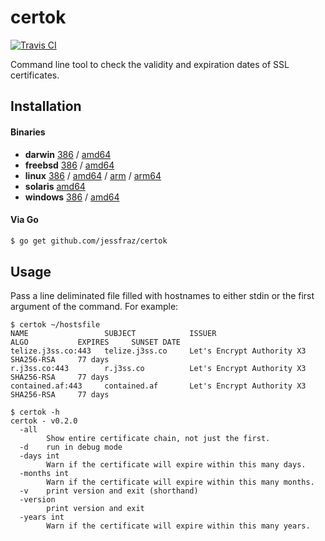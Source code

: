 # certok

[![Travis CI](https://travis-ci.org/jessfraz/certok.svg?branch=master)](https://travis-ci.org/jessfraz/certok)

Command line tool to check the validity and expiration dates of SSL certificates.

## Installation

#### Binaries

- **darwin** [386](https://github.com/jessfraz/certok/releases/download/v0.2.0/certok-darwin-386) / [amd64](https://github.com/jessfraz/certok/releases/download/v0.2.0/certok-darwin-amd64)
- **freebsd** [386](https://github.com/jessfraz/certok/releases/download/v0.2.0/certok-freebsd-386) / [amd64](https://github.com/jessfraz/certok/releases/download/v0.2.0/certok-freebsd-amd64)
- **linux** [386](https://github.com/jessfraz/certok/releases/download/v0.2.0/certok-linux-386) / [amd64](https://github.com/jessfraz/certok/releases/download/v0.2.0/certok-linux-amd64) / [arm](https://github.com/jessfraz/certok/releases/download/v0.2.0/certok-linux-arm) / [arm64](https://github.com/jessfraz/certok/releases/download/v0.2.0/certok-linux-arm64)
- **solaris** [amd64](https://github.com/jessfraz/certok/releases/download/v0.2.0/certok-solaris-amd64)
- **windows** [386](https://github.com/jessfraz/certok/releases/download/v0.2.0/certok-windows-386) / [amd64](https://github.com/jessfraz/certok/releases/download/v0.2.0/certok-windows-amd64)

#### Via Go

```bash
$ go get github.com/jessfraz/certok
```

## Usage

Pass a line deliminated file filled with hostnames to either stdin or the first
argument of the command. For example:

```console
$ certok ~/hostsfile
NAME                 SUBJECT            ISSUER                        ALGO           EXPIRES     SUNSET DATE
telize.j3ss.co:443   telize.j3ss.co     Let's Encrypt Authority X3    SHA256-RSA     77 days
r.j3ss.co:443        r.j3ss.co          Let's Encrypt Authority X3    SHA256-RSA     77 days
contained.af:443     contained.af       Let's Encrypt Authority X3    SHA256-RSA     77 days
```

```console
$ certok -h
certok - v0.2.0
  -all
        Show entire certificate chain, not just the first.
  -d    run in debug mode
  -days int
        Warn if the certificate will expire within this many days.
  -months int
        Warn if the certificate will expire within this many months.
  -v    print version and exit (shorthand)
  -version
        print version and exit
  -years int
        Warn if the certificate will expire within this many years.
```
